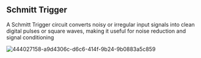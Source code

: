 ## Schmitt Trigger

A Schmitt Trigger circuit converts noisy or irregular input signals into clean digital pulses or square waves, making it useful for noise reduction and signal conditioning


![444027158-a9d4306c-d6c6-414f-9b24-9b0883a5c859](https://github.com/user-attachments/assets/56c6b5cf-2349-473f-a74a-8c7248e8fd6d)
